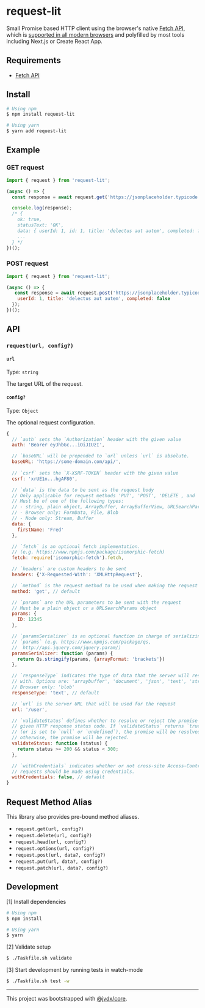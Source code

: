 # request-lit

Small Promise based HTTP client using the browser's native [Fetch API][fetch],
which is [supported in all modern browsers](https://caniuse.com/#feat=fetch)
and polyfilled by most tools including Next.js or Create React App.

## Requirements

- [Fetch API][fetch]

## Install

```bash
# Using npm
$ npm install request-lit

# Using yarn
$ yarn add request-lit
```

## Example

### GET request

```js
import { request } from 'request-lit';

(async () => {
  const response = await request.get('https://jsonplaceholder.typicode.com/todos/1');

  console.log(response);
  /* {
    ok: true,
    statusText: 'OK',
    data: { userId: 1, id: 1, title: 'delectus aut autem', completed: false }
    ...
  } */
})();
```

### POST request

```js
import { request } from 'request-lit';

(async () => {
   const response = await request.post('https://jsonplaceholder.typicode.com/todos', {
    userId: 1, title: 'delectus aut autem', completed: false
  });
})();
```

## API

### `request(url, config?)`

#### `url`

Type: `string`

The target URL of the request.

#### `config?`

Type: `Object`

The optional request configuration.

```js
{
  // `auth` sets the `Authorization` header with the given value
  auth: 'Bearer eyJhbGc...iOiJIUzI',

  // `baseURL` will be prepended to `url` unless `url` is absolute.
  baseURL: 'https://some-domain.com/api/',
  
  // `csrf` sets the `X-XSRF-TOKEN` header with the given value
  csrf: 'xrUE1n...hgAF80',

  // `data` is the data to be sent as the request body
  // Only applicable for request methods 'PUT', 'POST', 'DELETE , and 'PATCH'
  // Must be of one of the following types:
  // - string, plain object, ArrayBuffer, ArrayBufferView, URLSearchParams
  // - Browser only: FormData, File, Blob
  // - Node only: Stream, Buffer
  data: {
    firstName: 'Fred'
  },

  // `fetch` is an optional fetch implementation. 
  // (e.g. https://www.npmjs.com/package/isomorphic-fetch)
  fetch: require('isomorphic-fetch').fetch,

  // `headers` are custom headers to be sent
  headers: {'X-Requested-With': 'XMLHttpRequest'},

  // `method` is the request method to be used when making the request
  method: 'get', // default

  // `params` are the URL parameters to be sent with the request
  // Must be a plain object or a URLSearchParams object
  params: {
    ID: 12345
  },

  // `paramsSerializer` is an optional function in charge of serializing
  // `params` (e.g. https://www.npmjs.com/package/qs,
  //  http://api.jquery.com/jquery.param/)
  paramsSerializer: function (params) {
    return Qs.stringify(params, {arrayFormat: 'brackets'})
  },

  // `responseType` indicates the type of data that the server will respond
  // with. Options are: 'arraybuffer', 'document', 'json', 'text', 'stream'
  // Browser only: 'blob'
  responseType: 'text', // default

  // `url` is the server URL that will be used for the request
  url: '/user',

  // `validateStatus` defines whether to resolve or reject the promise for a
  // given HTTP response status code. If `validateStatus` returns `true`
  // (or is set to `null` or `undefined`), the promise will be resolved;
  // otherwise, the promise will be rejected.
  validateStatus: function (status) {
    return status >= 200 && status < 300;
  },

  // `withCredentials` indicates whether or not cross-site Access-Control
  // requests should be made using credentials.
  withCredentials: false, // default
}
```

## Request Method Alias

This library also provides pre-bound method aliases.

- `request.get(url, config?)`
- `request.delete(url, config?)`
- `request.head(url, config?)`
- `request.options(url, config?)`
- `request.post(url, data?, config?)`
- `request.put(url, data?, config?)`
- `request.patch(url, data?, config?)`

## Development

[1] Install dependencies

```bash
# Using npm
$ npm install

# Using yarn
$ yarn
```

[2] Validate setup

```bash
$ ./Taskfile.sh validate
```

[3] Start development by running tests in watch-mode

```bash
$ ./Taskfile.sh test -w
```

---

This project was bootstrapped with [@jvdx/core](https://github.com/joelvoss/jvdx-core).

[node+npm]: https://nodejs.org
[fetch]: https://developer.mozilla.org/en-US/docs/Web/API/Fetch_API/Using_Fetch